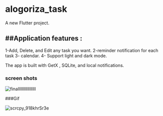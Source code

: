 # alogoriza_task

A new Flutter project.


##Application features :
----------------------------
1-Add, Delete, and Edit any task you want.
2-reminder notification for each task
3- calendar.
4- Support light and dark mode.

The app is built with GetX , SQLite, and local notifications.


### screen shots

![finalllllllllllllllll](https://user-images.githubusercontent.com/88941146/181426285-ee08d5a0-34bf-4406-aa9a-8fbd5f5b2da1.PNG)


###Gif

![scrcpy_918khrSr3e](https://user-images.githubusercontent.com/88941146/181428668-abdccb5a-1ace-4c2d-848a-52975d555705.gif)
